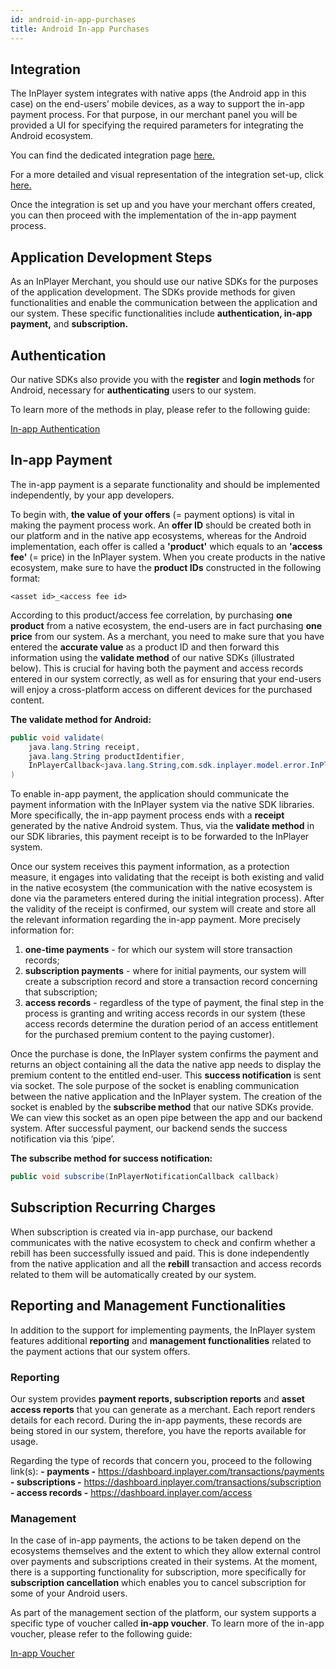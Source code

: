 ```yaml
---
id: android-in-app-purchases
title: Android In-app Purchases
---
```


## Integration
 
The InPlayer system integrates with native apps (the Android app in this case) on the end-users’ mobile devices, as a way to support the in-app payment process. For that purpose, in our merchant panel you will be provided a UI for specifying the required parameters for integrating the Android ecosystem.

You can find the dedicated integration page [here.](https://dashboard.inplayer.com/settings/integrations/in-app-integrations/google-in-app)

For a more detailed and visual representation of the integration set-up, click [here.](https://inplayer.com/docs/in-app-purchases/android/)

Once the integration is set up and you have your merchant offers created, you can then proceed with the implementation of the in-app payment process. 

## Application Development Steps

As an InPlayer Merchant, you should use our native SDKs for the purposes of the application development. The SDKs provide methods for given functionalities and enable the communication between the application and our system. 
These specific functionalities include **authentication, in-app payment,** and **subscription.**

## Authentication

Our native SDKs also provide you with the **register** and **login methods** for Android, necessary for **authenticating** users to our system. 

To learn more of the methods in play, please refer to the following guide: 

[In-app Authentication](https://developers.inplayer.com/docs/in-app-authentication)

## In-app Payment

The in-app payment is a separate functionality and should be implemented independently, by your app developers. 

To begin with, **the value of your offers** (= payment options) is vital in making the payment process work. An **offer ID** should be created both in our platform and in the native app ecosystems, whereas for the Android implementation, each offer is called a **'product'** which equals to an **'access fee'** (= price) in the InPlayer system. When you create products in the native ecosystem, make sure to have the **product IDs** constructed in the following format:

`<asset id>_<access fee id>`

According to this product/access fee correlation, by purchasing **one product** from a native ecosystem, the end-users are in fact purchasing **one price** from our system. 
As a merchant, you need to make sure that you have entered the **accurate value** as a product ID and then forward this information using the **validate method** of our native SDKs (illustrated below). This is crucial for having both the payment and access records entered in our system correctly, as well as for ensuring that your end-users will enjoy a cross-platform access on different devices for the purchased content.

**The validate method for Android:**

```java
public void validate(
    java.lang.String receipt,
    java.lang.String productIdentifier,
    InPlayerCallback<java.lang.String,com.sdk.inplayer.model.error.InPlayerException> callback
)
```

To enable in-app payment, the application should communicate the payment information with the InPlayer system via the native SDK libraries. More specifically, the in-app payment process ends with a **receipt** generated by the native Android system. Thus, via the **validate method** in our SDK libraries, this payment receipt is to be forwarded to the InPlayer system. 

Once our system receives this payment information, as a protection measure, it engages into validating that the receipt is both existing and valid in the native ecosystem (the communication with the native ecosystem is done via the parameters entered during the initial integration process). After the validity of the receipt is confirmed, our system will create and store all the relevant information regarding the in-app payment.
More precisely information for:

1. **one-time payments** - for which our system will store transaction records;
2. **subscription payments** - where for initial payments, our system will create a subscription record and store a transaction record concerning that subscription;
3. **access records** - regardless of the type of payment, the final step in the process is granting and writing access records in our system (these access records determine the duration period of an access entitlement for the purchased premium content to the paying customer).

Once the purchase is done, the InPlayer system confirms the payment and returns an object containing all the data the native app needs to display the premium content to the entitled end-user. This **success notification** is sent via socket. The sole purpose of the socket is enabling communication between the native application and the InPlayer system. The creation of the socket is enabled by the **subscribe method** that our native SDKs provide. We can view this socket as an open pipe between the app and our backend system. After successful payment, our backend sends the success notification via this ‘pipe’.

**The subscribe method for success notification:**

``` java
public void subscribe(InPlayerNotificationCallback callback)
```

## Subscription Recurring Charges

When subscription is created via in-app purchase, our backend communicates with the native ecosystem to check and confirm whether a rebill has been successfully issued and paid. This is done independently from the native application and all the **rebill** transaction and access records related to them will be automatically created by our system.

## Reporting and Management Functionalities
  
In addition to the support for implementing payments, the InPlayer system features additional **reporting** and **management functionalities** related to the payment actions that our system offers.

### Reporting

Our system provides **payment reports, subscription reports** and **asset access reports** that you can generate as a merchant. Each report renders details for each record. During the in-app payments, these records are being stored in our system, therefore, you have the reports available for usage.

Regarding the type of records that concern you, proceed to the following link(s):
**- payments -** https://dashboard.inplayer.com/transactions/payments 
**- subscriptions -** https://dashboard.inplayer.com/transactions/subscription 
**- access records -** https://dashboard.inplayer.com/access 

### Management

In the case of in-app payments, the actions to be taken depend on the ecosystems themselves and the extent to which they allow external control over payments and subscriptions created in their systems. At the moment, there is a supporting functionality for subscription, more specifically for **subscription cancellation** which enables you to cancel subscription for some of your Android users.

As part of the management section of the platform, our system supports a specific type of voucher called **in-app voucher**. To learn more of the in-app voucher, please refer to the following guide: 

[In-app Voucher](in-app-voucher)
